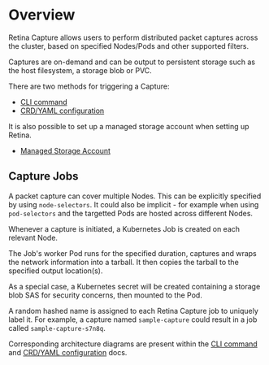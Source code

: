 # Overview

Retina Capture allows users to perform distributed packet captures across the cluster, based on specified Nodes/Pods and other supported filters.

Captures are on-demand and can be output to persistent storage such as the host filesystem, a storage blob or PVC.

There are two methods for triggering a Capture:

- [CLI command](./02-cli.md)
- [CRD/YAML configuration](./03-crd.md)

It is also possible to set up a managed storage account when setting up Retina.

- [Managed Storage Account](../04-Captures/04-managed-storage-account.md#setup)

## Capture Jobs

A packet capture can cover multiple Nodes. This can be explicitly specified by using `node-selectors`. It could also be implicit - for example when using `pod-selectors` and the targetted Pods are hosted across different Nodes.

Whenever a capture is initiated, a Kubernetes Job is created on each relevant Node.

The Job's worker Pod runs for the specified duration, captures and wraps the network information into a tarball. It then copies the tarball to the specified output location(s).

As a special case, a Kubernetes secret will be created containing a storage blob SAS for security concerns, then mounted to the Pod.

A random hashed name is assigned to each Retina Capture job to uniquely label it. For example, a capture named `sample-capture` could result in a job called `sample-capture-s7n8q`.

Corresponding architecture diagrams are present within the [CLI command](./02-cli.md) and [CRD/YAML configuration](./03-crd.md) docs.
